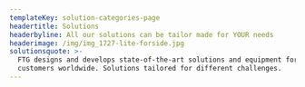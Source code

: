 ```yaml
---
templateKey: solution-categories-page
headertitle: Solutions
headerbyline: All our solutions can be tailor made for YOUR needs
headerimage: /img/img_1727-lite-forside.jpg
solutionsquote: >-
  FTG designs and develops state-of-the-art solutions and equipment for
  customers worldwide. Solutions tailored for different challenges.
---
```


